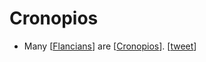 # Cronopios
- Many [[Flancians]] are [[Cronopios]]. [[tweet]]

[//begin]: # "Autogenerated link references for markdown compatibility"
[Flancians]: flancians.md "Flancians"
[Cronopios]: cronopios.md "Cronopios"
[tweet]: tweet.md "Tweet"
[//end]: # "Autogenerated link references"